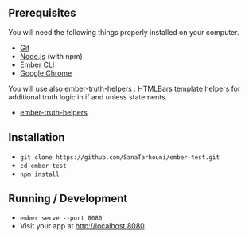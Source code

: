 
## Prerequisites

You will need the following things properly installed on your computer.

* [Git](https://git-scm.com/)
* [Node.js](https://nodejs.org/) (with npm)
* [Ember CLI](https://ember-cli.com/)
* [Google Chrome](https://google.com/chrome/)


You will use also ember-truth-helpers : HTMLBars template helpers for additional truth logic in if and unless statements.
* [ember-truth-helpers](https://www.npmjs.com/package/ember-truth-helpers)

## Installation

* `git clone https://github.com/SanaTarhouni/ember-test.git` 
* `cd ember-test`
* `npm install`

## Running / Development

* `ember serve --port 8080`
* Visit your app at [http://localhost:8080](http://localhost:8080).

